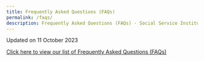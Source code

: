 ```yaml
---
title: Frequently Asked Questions (FAQs)
permalink: /faqs/
description: Frequently Asked Questions (FAQs) - Social Service Institute
---
```

Updated on 11 October 2023

[Click here to view our list of Frequently Asked Questions (FAQs)](/files/ssi%20faqs%20-%20oct%202023.pdf)